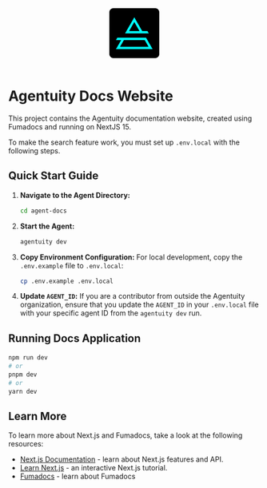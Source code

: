 <div align="center">
    <img src=".github/Agentuity.png" alt="Agentuity" width="100"/>
</div>

<br />

# Agentuity Docs Website

This project contains the Agentuity documentation website, created using Fumadocs and running on NextJS 15.

To make the search feature work, you must set up `.env.local` with the following steps.

## Quick Start Guide

1. **Navigate to the Agent Directory:**
   ```bash
   cd agent-docs
   ```

2. **Start the Agent:**
   ```bash
   agentuity dev
   ```

3. **Copy Environment Configuration:**
   For local development, copy the `.env.example` file to `.env.local`:
   ```bash
   cp .env.example .env.local
   ```

4. **Update `AGENT_ID`:**
   If you are a contributor from outside the Agentuity organization, ensure that you update the `AGENT_ID` in your `.env.local` file with your specific agent ID from the `agentuity dev` run.

## Running Docs Application

```bash
npm run dev
# or
pnpm dev
# or
yarn dev
```

## Learn More

To learn more about Next.js and Fumadocs, take a look at the following
resources:

- [Next.js Documentation](https://nextjs.org/docs) - learn about Next.js
  features and API.
- [Learn Next.js](https://nextjs.org/learn) - an interactive Next.js tutorial.
- [Fumadocs](https://fumadocs.vercel.app) - learn about Fumadocs
